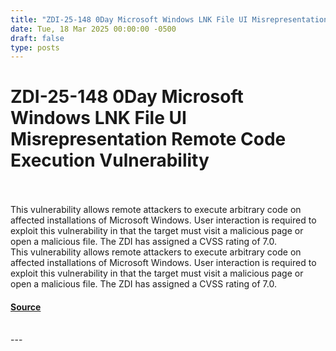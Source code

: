 ```yaml
---
title: "ZDI-25-148 0Day Microsoft Windows LNK File UI Misrepresentation Remote Code Execution Vulnerability"
date: Tue, 18 Mar 2025 00:00:00 -0500
draft: false
type: posts
---
```

# ZDI-25-148 0Day Microsoft Windows LNK File UI Misrepresentation Remote Code Execution Vulnerability

<br/>

<br/>
This vulnerability allows remote attackers to execute arbitrary code on affected installations of Microsoft Windows. User interaction is required to exploit this vulnerability in that the target must visit a malicious page or open a malicious file. The ZDI has assigned a CVSS rating of 7.0.
<br/>
This vulnerability allows remote attackers to execute arbitrary code on affected installations of Microsoft Windows. User interaction is required to exploit this vulnerability in that the target must visit a malicious page or open a malicious file. The ZDI has assigned a CVSS rating of 7.0.

#### [Source](http://www.zerodayinitiative.com/advisories/ZDI-25-148/)

<br/>
---
